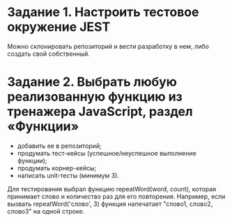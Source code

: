 # Задание 1. Настроить тестовое окружение JEST

Можно склонировать репозиторий и вести разработку в нем, либо создать свой собственный.

# Задание 2. Выбрать любую реализованную функцию из тренажера JavaScript, раздел «Функции»

- добавить ее в репозиторий;
- продумать тест-кейсы (успешное/неуспешное выполнение функции);
- продумать корнер-кейсы;
- написать unit-тесты (минимум 3).

Для тестирования выбрал функцию repeatWord(word, count), которая принимает слово и количество раз для его повторения.
Например, если вызвать repeatWord('слово', 3) функция напечатает "слово1, слово2, слово3" на одной строке.
